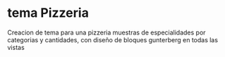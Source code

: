 # tema Pizzeria
Creacion de tema para una pizzeria muestras de especialidades por categorias y cantidades, con diseño de bloques gunterberg en todas las vistas
